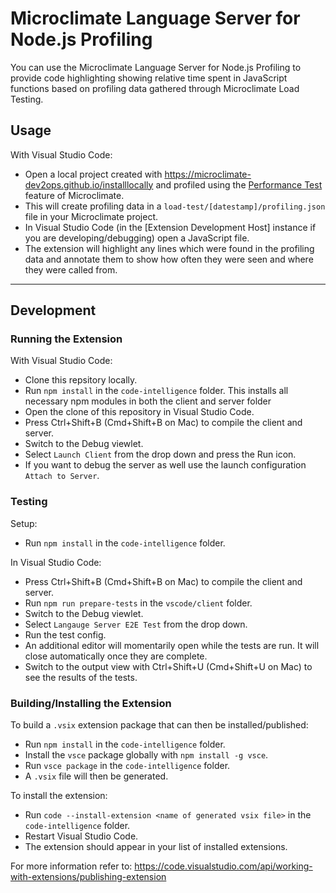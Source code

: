 # Microclimate Language Server for Node.js Profiling

You can use the Microclimate Language Server for Node.js Profiling to provide code highlighting showing relative time spent in JavaScript functions based on profiling data gathered through Microclimate Load Testing.

## Usage

With Visual Studio Code:

- Open a local project created with <https://microclimate-dev2ops.github.io/installlocally> and profiled using the [Performance Test](https://microclimate-dev2ops.github.io/performancetesting#performance-testing-your-project) feature of Microclimate.
- This will create profiling data in a `load-test/[datestamp]/profiling.json` file in your Microclimate project.
- In Visual Studio Code (in the [Extension Development Host] instance if you are developing/debugging) open a JavaScript file.
- The extension will highlight any lines which were found in the profiling data and annotate them to show how often they were seen and where they were called from.

---

## Development

### Running the Extension

With Visual Studio Code:

- Clone this repsitory locally.
- Run `npm install` in the `code-intelligence` folder. This installs all necessary npm modules in both the client and server folder
- Open the clone of this repository in Visual Studio Code.
- Press Ctrl+Shift+B (Cmd+Shift+B on Mac) to compile the client and server.
- Switch to the Debug viewlet.
- Select `Launch Client` from the drop down and press the Run icon.
- If you want to debug the server as well use the launch configuration `Attach to Server`.

### Testing

Setup:

- Run `npm install` in the `code-intelligence` folder.

In Visual Studio Code:

- Press Ctrl+Shift+B (Cmd+Shift+B on Mac) to compile the client and server.
- Run `npm run prepare-tests` in the `vscode/client` folder.
- Switch to the Debug viewlet.
- Select `Langauge Server E2E Test` from the drop down.
- Run the test config.
- An additional editor will momentarily open while the tests are run. It will close automatically once they are complete.
- Switch to the output view with Ctrl+Shift+U (Cmd+Shift+U on Mac) to see the results of the tests.

### Building/Installing the Extension

To build a `.vsix` extension package that can then be installed/published:

- Run `npm install` in the `code-intelligence` folder.
- Install the `vsce` package globally with `npm install -g vsce`.
- Run `vsce package` in the `code-intelligence` folder.
- A `.vsix` file will then be generated.

To install the extension:

- Run `code --install-extension <name of generated vsix file>` in the `code-intelligence` folder.
- Restart Visual Studio Code.
- The extension should appear in your list of installed extensions.

For more information refer to: <https://code.visualstudio.com/api/working-with-extensions/publishing-extension>

